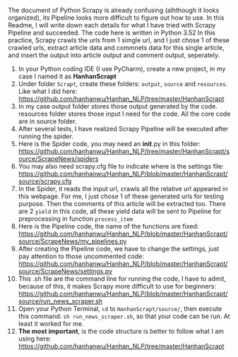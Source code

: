 The document of Python Scrapy is already confusing (alhthough it looks organized), its Pipeline looks more difficult to figure out how to use.
In this Readme, I will write down each details for what I have tried with Scrapy Pipeline and succeeded.
The code here is written in Python 3.52
In this practice, Scrapy crawls the urls from 1 simgle url, and I just chose 1 of these crawled urls, extract article data and commnets data for this single article, and insert the output into article output and comment output, seperately.


1. In your Python coding IDE (I use PyCharm), create a new project, in my case I named it as <b>HanhanScrapt</b>
2. Under folder `Scrapt`, create these folders: `output`, `source` and `resources`. Like what I did here: https://github.com/hanhanwu/Hanhan_NLP/tree/master/HanhanScrapt
3. In my case output folder stores those output generated by the code. resources folder stores those input I need for the code. All the core code are in source folder.
4. After several tests, I have realized Scrapy Pipeline will be executed after running the spider.
5. Here is the Spider code, you may need an __init__.py in this folder: https://github.com/hanhanwu/Hanhan_NLP/tree/master/HanhanScrapt/source/ScrapeNews/spiders
6. You may also need scrapy.cfg file to indicate where is the settings file: https://github.com/hanhanwu/Hanhan_NLP/blob/master/HanhanScrapt/source/scrapy.cfg
7. In the Spider, it reads the input url, crawls all the relative url appeared in this webpage. For me, I just chose 1 of these generated urls for testing purpose. Then the comments of this article will be extracted too. There are 2 `yield` in this code, all these yield data will be sent to Pipeline for preprocessing in function `process_item`
8. Here is the Pipeline code, the name of the functions are fixed: https://github.com/hanhanwu/Hanhan_NLP/blob/master/HanhanScrapt/source/ScrapeNews/my_pipelines.py
9. After creating the Pipeline code, we have to change the settings, just pay attention to those uncommented code: https://github.com/hanhanwu/Hanhan_NLP/blob/master/HanhanScrapt/source/ScrapeNews/settings.py
10. This .sh file are the command line for running the code, I have to admit, because of this, it makes Scrapy more difficult to use for beginners: https://github.com/hanhanwu/Hanhan_NLP/blob/master/HanhanScrapt/source/run_news_scraper.sh
11. Open your Python Terminal, `cd` to `HanhanScrapt/source/`, then execute this command: `sh run_news_scraper.sh`, so that your code can be run. At least it worked for me.
12. <b>The most important</b>, is the code structure is better to follow what I am using here: https://github.com/hanhanwu/Hanhan_NLP/tree/master/HanhanScrapt

